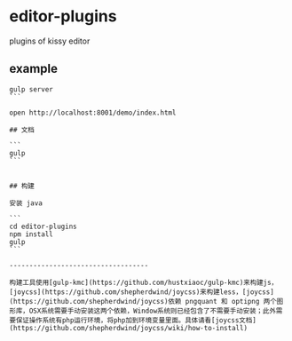 # editor-plugins

plugins of kissy editor

## example

````
gulp server
```

open http://localhost:8001/demo/index.html

## 文档

```
gulp
```


## 构建

安装 java

```
cd editor-plugins
npm install
gulp
```

-----------------------------------

构建工具使用[gulp-kmc](https://github.com/hustxiaoc/gulp-kmc)来构建js，[joycss](https://github.com/shepherdwind/joycss)来构建less，[joycss](https://github.com/shepherdwind/joycss)依赖 pngquant 和 optipng 两个图形库，OSX系统需要手动安装这两个依赖，Window系统则已经包含了不需要手动安装；此外需要保证操作系统有php运行环境，将php加到环境变量里面。具体请看[joycss文档](https://github.com/shepherdwind/joycss/wiki/how-to-install)
